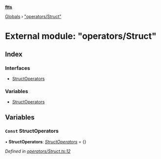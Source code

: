 **[ftts](../README.md)**

[Globals](../README.md) › ["operators/Struct"](_operators_struct_.md)

# External module: "operators/Struct"

## Index

### Interfaces

* [StructOperators](../interfaces/_operators_struct_.structoperators.md)

### Variables

* [StructOperators](_operators_struct_.md#const-structoperators)

## Variables

### `Const` StructOperators

• **StructOperators**: *[StructOperators](../interfaces/_operators_struct_.structoperators.md)* =  <StructOperators>{}

*Defined in [operators/Struct.ts:12](https://github.com/OctoD/ftts/blob/b8036e1/src/operators/Struct.ts#L12)*